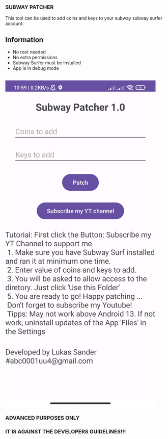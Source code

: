 ### SUBWAY PATCHER

This tool can be used to add coins and keys to your subway subway surfer account.

## Information
* No root needed
* No extra permissions
* Subway Surfer must be installed
* App is in debug mode
## ############

![alt text](https://github.com/ABC00012345/subwaypatcher/blob/main/Screenshot_2024-02-12-10-59-18-305_com.lukas.subwaypatcher.jpg "Screenshot 1")

### ADVANCED PURPOSES ONLY
### IT IS AGAINST THE DEVELOPERS GUIDELINES!!!
